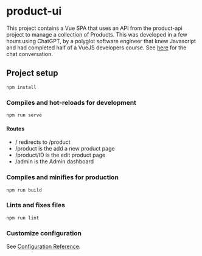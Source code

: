 # product-ui

This project contains a Vue SPA that uses an API from the product-api project to manage a collection of Products. This was developed in a few hours using ChatGPT, by a polyglot software engineer that knew Javascript and had completed half of a VueJS developers course. See [here](https://chat.openai.com/share/5d5db6f2-2f42-491a-9673-3246feb20013) for the chat conversation.

## Project setup
```
npm install
```

### Compiles and hot-reloads for development
```
npm run serve
```

#### Routes

- / redirects to /product
- /product is the add a new product page
- /product/ID is the edit product page
- /admin is the Admin dashboard

### Compiles and minifies for production
```
npm run build
```

### Lints and fixes files
```
npm run lint
```

### Customize configuration
See [Configuration Reference](https://cli.vuejs.org/config/).

